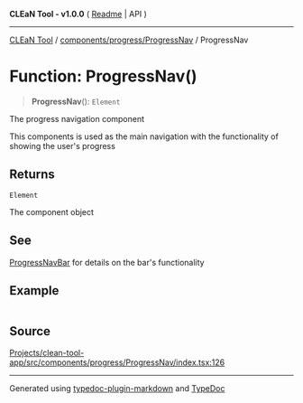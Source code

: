 **CLEaN Tool - v1.0.0** ( [Readme](../../../../README.md) \| API )

***

[CLEaN Tool](../../../../modules.md) / [components/progress/ProgressNav](../README.md) / ProgressNav

# Function: ProgressNav()

> **ProgressNav**(): `Element`

The progress navigation component

This components is used as the main navigation with the functionality of showing the user's progress

## Returns

`Element`

The component object

## See

[ProgressNavBar](../../ProgressNavBar/functions/ProgressNavBar.md) for details on the bar's functionality

## Example

```ts

```

## Source

[Projects/clean-tool-app/src/components/progress/ProgressNav/index.tsx:126](https://github.com/yuckyh/clean-tool-app/)

***

Generated using [typedoc-plugin-markdown](https://www.npmjs.com/package/typedoc-plugin-markdown) and [TypeDoc](https://typedoc.org/)
